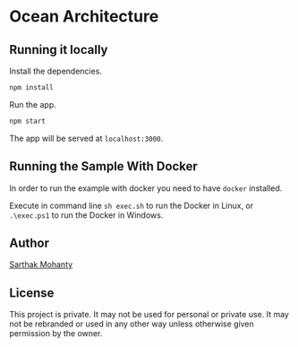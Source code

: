 # Ocean Architecture

## Running it locally

Install the dependencies.

```bash
npm install
```
Run the app.

```bash
npm start
```

The app will be served at `localhost:3000`.

## Running the Sample With Docker

In order to run the example with docker you need to have `docker` installed.

Execute in command line `sh exec.sh` to run the Docker in Linux, or `.\exec.ps1` to run the Docker in Windows.

## Author

[Sarthak Mohanty](https://srtk.me)

## License

This project is private. It may not be used for personal or private use. It may not be rebranded or used in any other way unless otherwise given permission by the owner.
